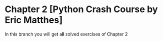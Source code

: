 # Chapter 2 [Python Crash Course by Eric Matthes]

In this branch you will get all solved exercises of Chapter 2